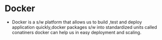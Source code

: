 # Docker

- Docker is a s/w platform  that allows us to build ,test and deploy application quickly,docker packages s/w into standardized units called conatiners
docker can help us in easy deployment and scaling.
